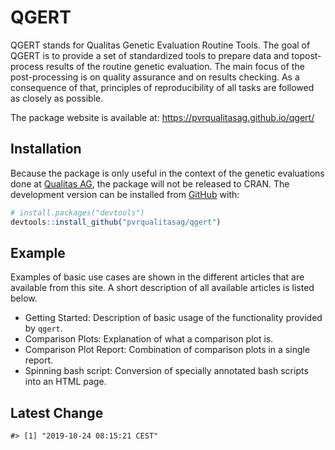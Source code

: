 
<!-- README.md is generated from README.Rmd. Please edit that file -->

# QGERT

<!-- badges: start -->

<!-- badges: end -->

QGERT stands for Qualitas Genetic Evaluation Routine Tools. The goal of
QGERT is to provide a set of standardized tools to prepare data and
topost-process results of the routine genetic evaluation. The main focus
of the post-processing is on quality assurance and on results checking.
As a consequence of that, principles of reproducibility of all tasks are
followed as closely as possible.

The package website is available at:
<https://pvrqualitasag.github.io/qgert/>

## Installation

Because the package is only useful in the context of the genetic
evaluations done at [Qualitas AG](https://qualitasag.ch), the package
will not be released to CRAN. The development version can be installed
from [GitHub](https://github.com/) with:

``` r
# install.packages("devtools")
devtools::install_github("pvrqualitasag/qgert")
```

## Example

Examples of basic use cases are shown in the different articles that are
available from this site. A short description of all available articles
is listed below.

  - Getting Started: Description of basic usage of the functionality
    provided by `qgert`.
  - Comparison Plots: Explanation of what a comparison plot is.
  - Comparison Plot Report: Combination of comparison plots in a single
    report.
  - Spinning bash script: Conversion of specially annotated bash scripts
    into an HTML page.

## Latest Change

    #> [1] "2019-10-24 08:15:21 CEST"
